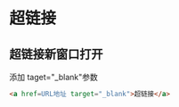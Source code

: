 <!--
 * @Description: 
 * @Version: 1.0
 * @Author: DaLao
 * @Email:  
 * @Date: 2021-04-04 16:33:48
 * @LastEditors: dalao
 * @LastEditTime: 2023-04-05 02:00:45
-->

# 超链接

## 超链接新窗口打开

添加 taget="_blank"参数

```html
<a href=URL地址 target="_blank">超链接</a>
```
